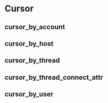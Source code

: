 # Cursor

## cursor_by_account
## cursor_by_host
## cursor_by_thread
## cursor_by_thread_connect_attr
## cursor_by_user
